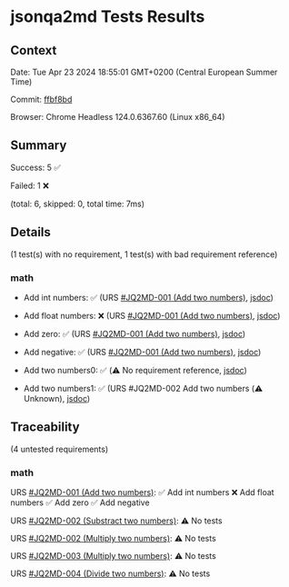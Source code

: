 # jsonqa2md Tests Results

## Context

Date: Tue Apr 23 2024 18:55:01 GMT+0200 (Central European Summer Time)

Commit: [ffbf8bd](https://github.com/ivmartel/jsonqa2md/commit/ffbf8bd9ecdabdc1a624061c0c1abd3a646e8a7e)

Browser: Chrome Headless 124.0.6367.60 (Linux x86_64)

## Summary
Success: 5 ✅

Failed: 1 ❌

(total: 6, skipped: 0, total time: 7ms)

## Details

(1 test(s) with no requirement, 1 test(s) with bad requirement reference)

### math

- Add int numbers: ✅ 
(URS [#JQ2MD-001 (Add two numbers)](tutorial-user-stories.html#jq2md-001-add-two-numbers), [jsdoc](module-tests_math.html#~add-int-numbers))

- Add float numbers: ❌ 
(URS [#JQ2MD-001 (Add two numbers)](tutorial-user-stories.html#jq2md-001-add-two-numbers), [jsdoc](module-tests_math.html#~add-float-numbers))

- Add zero: ✅ 
(URS [#JQ2MD-001 (Add two numbers)](tutorial-user-stories.html#jq2md-001-add-two-numbers), [jsdoc](module-tests_math.html#~add-zero))

- Add negative: ✅ 
(URS [#JQ2MD-001 (Add two numbers)](tutorial-user-stories.html#jq2md-001-add-two-numbers), [jsdoc](module-tests_math.html#~add-negative))

- Add two numbers0: ✅ 
(⚠️ No requirement reference, [jsdoc](module-tests_math.html#~add-two-numbers0))

- Add two numbers1: ✅ 
(URS #JQ2MD-002 Add two numbers (⚠️ Unknown), [jsdoc](module-tests_math.html#~add-two-numbers1))

## Traceability

(4 untested requirements)

### math

URS [#JQ2MD-001 (Add two numbers)](tutorial-user-stories.html#jq2md-001-add-two-numbers):
 ✅ Add int numbers 
 ❌ Add float numbers 
 ✅ Add zero 
 ✅ Add negative 

URS [#JQ2MD-002 (Substract two numbers)](tutorial-user-stories.html#jq2md-002-substract-two-numbers):
 ⚠️ No tests

URS [#JQ2MD-002 (Multiply two numbers)](tutorial-user-stories.html#jq2md-002-multiply-two-numbers):
 ⚠️ No tests

URS [#JQ2MD-003 (Multiply two numbers)](tutorial-user-stories.html#jq2md-003-multiply-two-numbers):
 ⚠️ No tests

URS [#JQ2MD-004 (Divide two numbers)](tutorial-user-stories.html#jq2md-004-divide-two-numbers):
 ⚠️ No tests

